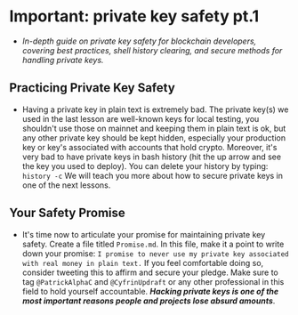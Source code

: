 # Important: private key safety pt.1
- *In-depth guide on private key safety for blockchain developers, covering best practices, shell history clearing, and secure methods for handling private keys.*

## Practicing Private Key Safety
- Having a private key in plain text is extremely bad. The private key(s) we used in the last lesson are well-known keys for local testing, you shouldn't use those on mainnet and keeping them in plain text is ok, but any other private key should be kept hidden, especially your production key or key's associated with accounts that hold crypto. Moreover, it's very bad to have private keys in bash history (hit the up arrow and see the key you used to deploy). You can delete your history by typing: ``` history -c ``` We will teach you more about how to secure private keys in one of the next lessons.

## Your Safety Promise
- It's time now to articulate your promise for maintaining private key safety. Create a file titled `Promise.md`. In this file, make it a point to write down your promise: ``` I promise to never use my private key associated with real money in plain text. ``` If you feel comfortable doing so, consider tweeting this to affirm and secure your pledge. Make sure to tag `@PatrickAlphaC` and `@CyfrinUpdraft` or any other professional in this field to hold yourself accountable. ***Hacking private keys is one of the most important reasons people and projects lose absurd amounts***.
